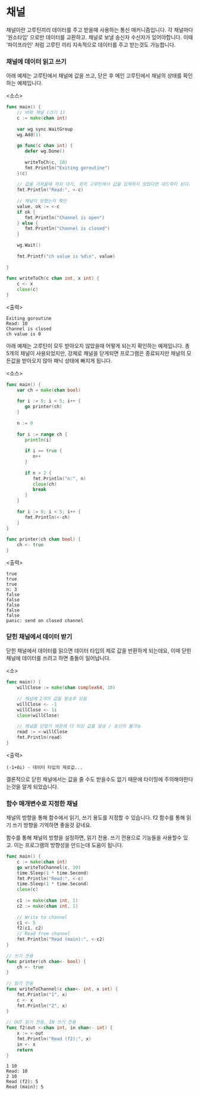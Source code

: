 # 채널

채널이란 고루틴끼리 데이터를 주고 받을때 사용하는 통신 매커니즘입니다. 각 채널마다 '원소타입' 으로만 데이터를 교환하고. 채널로 보낼 송신자 수신자가 있어야합니다. 이때 '파이프라인' 처럼 고루틴 끼리 지속적으로 데이터를 주고 받는것도 가능합니다.

### 채널에 데이터 읽고 쓰기

아래 예제는 고루틴에서 채널에 값을 쓰고, 닫은 후 메인 고루틴에서 채널의 상태를 확인하는 예제입니다.

<소스>

```go
func main() { 
	// 버퍼 채널 (크기 1)
    c := make(chan int)  
  
    var wg sync.WaitGroup  
    wg.Add(1)  
  
    go func(c chan int) {  
       defer wg.Done()  
  
       writeToCh(c, 10)  
       fmt.Println("Exiting goroutine")  
    }(c)  
    
    // 값을 가져올때 까지 대기, 위의 고루틴에서 값을 입력하지 않았다면 데드락이 된다.
    fmt.Println("Read:", <-c)
  
    // 채널이 닫혔는지 확인  
    value, ok := <-c  
    if ok {  
       fmt.Println("Channel is open")  
    } else {  
       fmt.Println("Channel is closed")  
    }
  
    wg.Wait()  
  
    fmt.Printf("ch value is %d\n", value)  
  
}  
  
func writeToCh(c chan int, x int) {  
    c <- x  
    close(c)  
}
```

<출력>

```
Exiting goroutine
Read: 10
Channel is closed
ch value is 0
```

아래 예제는 고루틴이 모두 받아오지 않았을때 어떻게 되는지 확인하는 예제입니다. 총 5개의 채널이 사용되었지만, 강제로 채널을 닫게되면 프로그램은 종료되지만 채널의 모든값을 받아오지 않아 패닉 상태에 빠지게 됩니다.

<소스>

```go
func main() {  
    var ch = make(chan bool)  
  
    for i := 0; i < 5; i++ {  
       go printer(ch)  
    }  
  
    n := 0  
  
    for i := range ch {  
       println(i)  
  
       if i == true {  
          n++  
       }  
  
       if n > 2 {  
          fmt.Println("n:", n)  
          close(ch)  
          break  
       }  
    }  
  
    for i := 0; i < 5; i++ {  
       fmt.Println(<-ch)  
    }  
}  
  
func printer(ch chan bool) {  
    ch <- true  
}
```

<출력>

```
true
true
true
n: 3
false
false
false
false
false
panic: send on closed channel
```

### 닫힌 채널에서 데이터 받기

닫힌 채널에서 데이터를 읽으면 데이터 타입의 제로 값을 반환하게 되는데요, 이때 닫힌 채널에 데이터를 쓰려고 하면 충돌이 일어납니다.

<소>

```go
func main() {  
    willClose := make(chan complex64, 10)  
  
    // 채널에 2개의 값을 발송후 닫음  
    willClose <- -1  
    willClose <- 1i  
    close(willClose)  
  
    // 채널을 닫았기 때문에 더 이상 값을 발송 / 송신이 불가능 
    read := <-willClose  
    fmt.Println(read)  
}
```

<출력>

```
(-1+0i) - 데이터 타입의 제로값...
```

결론적으로 닫힌 채널에서는 값을 줄 수도 받을수도 없기 때문에 타이밍에 주의해야한다는것을 알게 되었습니다.

### 함수 매개변수로 지정한 채널

채널의 방향을 통해 함수에서 읽기, 쓰기 용도를 지정할 수 있습니다. f2 함수를 통해 읽기 쓰기 방향을 기억하면 좋을것 같네요.

함수를 통해 채널의 방향을 설정하면, 읽기 전용. 쓰기 전용으로 기능들을 사용할수 있고. 이는 프로그램의 방향성을 만드는데 도움이 됩니다.

```go
func main() {  
    c := make(chan int)  
    go writeToChannel(c, 10)  
    time.Sleep(1 * time.Second)  
    fmt.Println("Read:", <-c)  
    time.Sleep(1 * time.Second)  
    close(c)  
  
    c1 := make(chan int, 1)  
    c2 := make(chan int, 1)  
  
    // Write to channel  
    c1 <- 5  
    f2(c1, c2)  
    // Read from channel  
    fmt.Println("Read (main):", <-c2)  
}  
  
// 쓰기 전용  
func printer(ch chan<- bool) {  
    ch <- true  
}  
  
// 읽기 전용  
func writeToChannel(c chan<- int, x int) {  
    fmt.Println("1", x)  
    c <- x  
    fmt.Println("2", x)  
}  
  
// OUT 읽기 전용, IN 쓰기 전용  
func f2(out <-chan int, in chan<- int) {  
    x := <-out  
    fmt.Println("Read (f2):", x)  
    in <- x  
    return  
}
```

```
1 10
Read: 10
2 10
Read (f2): 5
Read (main): 5
```
